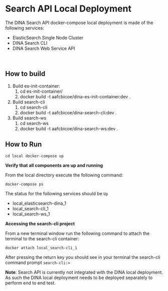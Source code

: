 # Search API Local Deployment

The DINA Search API docker-compose local deployment is made of the following services:

- ElasticSearch Single Node Cluster
- DINA Search CLI
- DINA Search Web Service API

<br/>

## How to build

1. Build es-init-container:
   1. cd es-init-container/
   2. docker build -t aafcbicoe/dina-es-init-container:dev .
2. Build search-cli
   1. cd search-cli
   2. docker build -t aafcbicoe/dina-search-cli:dev .
3. Build search-ws
   1. cd search-ws
   2. docker build -t aafcbicoe/dina-search-ws:dev .


## How to Run

`cd local
 docker-compose up`

**Verify that all components are up and running**

From the local directory execute the following command:

`docker-compose ps`

The status for the following services should be `Up`
- local_elasticsearch-dina_1
- local_search-cli_1
- local_search-ws_1


**Accessing the search-cli project**

From a new terminal window run the following command to attach the terminal to the search-cli container:

`docker attach local_search-cli_1`

After pressing the return key you should see in your terminal the search-cli command prompt `search-cli:>`

**Note**: Search API is currently not integrated with the DINA local deployment. As such the DINA local deployment needs to be deployed separately to perform end to end test.